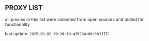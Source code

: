 ## PROXY LIST

all proxies in this list were collected from open sources and tested for functionality

last update: `2025-02-02 09:20:10.435284+00:00` UTC